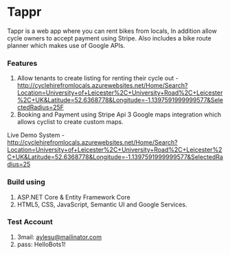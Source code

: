 # Tappr

Tappr is a web app where you can rent bikes from locals, In addition allow cycle owners to accept payment using Stripe. 
Also includes a bike route planner which makes use of Google APIs. 

### Features
1. Allow tenants to create listing for renting their cycle out -  http://cyclehirefromlocals.azurewebsites.net/Home/Search?Location=University+of+Leicester%2C+University+Road%2C+Leicester%2C+UK&Latitude=52.6368778&Longitude=-1.1397591999999577&SelectedRadius=25F
2. Booking and Payment using Stripe Api
3 Google maps integration which allows cyclist to create custom maps.

Live Demo System - http://cyclehirefromlocals.azurewebsites.net/Home/Search?Location=University+of+Leicester%2C+University+Road%2C+Leicester%2C+UK&Latitude=52.6368778&Longitude=-1.1397591999999577&SelectedRadius=25

### Build using
1. ASP.NET Core & Entity Framework Core
2. HTML5, CSS, JavaScript, Semantic UI and Google Services.

### Test Account
1. 3mail: aylesu@mailinator.com
2. pass: HelloBots1!



